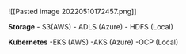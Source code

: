 ![[Pasted image 20220510172457.png]]

**Storage**
	- S3(AWS)
	- ADLS (Azure)
	- HDFS (Local)

**Kubernetes**
	-EKS (AWS)
	-AKS (Azure)
	-OCP (Local)